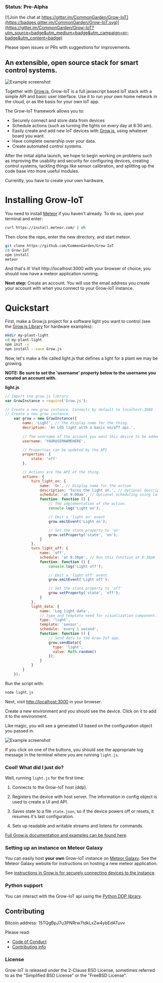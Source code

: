 ### Status: Pre-Alpha

[![Join the chat at https://gitter.im/CommonGarden/Grow-IoT](https://badges.gitter.im/CommonGarden/Grow-IoT.svg)](https://gitter.im/CommonGarden/Grow-IoT?utm_source=badge&utm_medium=badge&utm_campaign=pr-badge&utm_content=badge)

Please open issues or PRs with suggestions for improvements.

## An extensible, open source stack for smart control systems.

![Example screenshot](https://raw.githubusercontent.com/CommonGarden/Grow-IoT/master/public/example.png)

Together with [Grow.js](https://github.com/CommonGarden/Grow.js), Grow-IoT is a full javascript based IoT stack with a simple API and basic user interface. Use it to run *your own* home network in the cloud, or as the basis for your own IoT app.

The Grow-IoT framework allows you to:
* Securely connect and store data from devices
* Schedule actions (such as turning the lights on every day at 8:30 am).
* Easily create and add new IoT devices with [Grow.js](https://github.com/CommonGarden/Grow.js), using whatever board you want.
* Have complete ownership over your data.
* Create automated control systems.

After the initial alpha launch, we hope to begin working on problems such as improving the usability and security for configuring devices, creating control systems, tackling things like sensor calibration, and splitting up the code base into more useful modules.

Currently, you have to create your own hardware,

# Installing Grow-IoT

You need to install [Meteor](https://www.meteor.com/) if you haven't already. To do so, open your terminal and enter:
```bash
curl https://install.meteor.com/ | sh
```

Then clone the repo, enter the new directory, and start meteor.

```bash
git clone https://github.com/CommonGarden/Grow-IoT
cd Grow-IoT
npm install
meteor
```

And that's it! Visit http://localhost:3000 with your browser of choice; you should now have a meteor application running.

**Next step:** Create an account. You will use the email address you create your account with when you connect to your Grow-IoT instance.

# Quickstart

First, make a Grow.js project for a software light you want to control (see the [Grow.js Library](https://github.com/CommonGarden/Grow.js) for hardware examples):

```bash
mkdir my-plant-light
cd my-plant-light
npm init -y
npm install --save Grow.js
```

Now, let's make a file called light.js that defines a light for a plant we may be growing. 

**NOTE: Be sure to set the 'username' property below to the username you created an account with.**

**light.js**

```javascript
// Import the grow.js library.
var GrowInstance = require('Grow.js');

// Create a new grow instance. Connects by default to localhost:3000
// Create a new grow instance.
    var grow = new GrowInstance({
        name: 'Light', // The display name for the thing.
        desription: 'An LED light with a basic on/off api.',
        
        // The username of the account you want this device to be added to.
        username: 'YOURUSERNAMEHERE',

        // Properties can be updated by the API
        properties: {
            state: 'off'
        },

        // Actions are the API of the thing.
        actions: {
            turn_light_on: {
                name: 'On', // Display name for the action
                description: 'Turns the light on.', // Optional description
                schedule: 'at 9:00am', // Optional scheduling using later.js
                function: function () {
                    // The implementation of the action.
                    console.log('Light on');

                    // Emit a 'light on' event
                    grow.emitEvent('Light on');

                    // Set the state property to 'on'
                    grow.setProperty('state', 'on');
                }
            },
            turn_light_off: {
                name: 'off',
                schedule: 'at 8:30pm', // Run this function at 8:30pm
                function: function () {
                    console.log('Light off');

                    // Emit a 'light off' event
                    grow.emitEvent('Light off');

                    // Set the state property to 'off'
                    grow.setProperty('state', 'off');
                }
            },
            light_data: {
                name: 'Log light data',
                // type and template need for visualization component... HACK. 
                type: 'light',
                template: 'sensor',
                schedule: 'every 1 second',
                function: function () {
                    // Send data to the Grow-IoT app.
                    grow.sendData({
                      type: 'light',
                      value: Math.random()
                    });
                }
            }
        }
    });
```

Run the script with:

```bash
node light.js
```

Next, visit [http://localhost:3000](http://localhost:3000) in your browser.

Create a new environment and you should see the device. Click on it to add it to the environment.

Like magic, you will see a generated UI based on the configuration object you passed in.

![Example screenshot](https://raw.githubusercontent.com/CommonGarden/Grow-IoT/master/public/example.png)

If you click on one of the buttons, you should see the appropriate log message in the terminal where you are running `light.js`.

### Cool! What did I just do?

Well, running `light.js` for the first time:

1. Connects to the Grow-IoT host (ddp).

2. Registers the device with host server. The information in config object is used to create a UI and API.

3. Saves state to a file `state.json`, so if the device powers off or resets, it resumes it's last configuration.

4. Sets up readable and writable streams and listens for commands.

[Full Grow.js documentation and examples can be found here](http://commongarden.github.io/Grow.js/docs/).

### Setting up an instance on Meteor Galaxy

You can easily host **your own** Grow-IoT instance on [Meteor Galaxy](https://galaxy.meteor.com/). See the Meteor Galaxy website for instructions on hosting a new meteor application.

See [instructions in Grow.js for securely connecting devices to the instance](https://github.com/CommonGarden/grow.js).

### Python support
You can interact with the Grow-IoT api using the [Python DDP library](https://github.com/hharnisc/python-ddp).

## Contributing

Bitcoin address: 15TQgBpJ7u3PNRrw7tdkLxZw4ybEdATuvv

Please read:
* [Code of Conduct](https://github.com/CommonGarden/Organization/blob/master/code-of-conduct.md)
* [Contributing info](https://github.com/CommonGarden/Organization/blob/master/contributing.md)

### License
Grow-IoT is released under the 2-Clause BSD License, sometimes referred to as the "Simplified BSD License" or the "FreeBSD License". 
